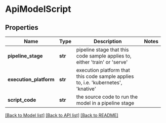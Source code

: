 # ApiModelScript

## Properties
Name | Type | Description | Notes
------------ | ------------- | ------------- | -------------
**pipeline_stage** | **str** | pipeline stage that this code sample applies to, either &#39;train&#39; or &#39;serve&#39; | 
**execution_platform** | **str** | execution platform that this code sample applies to, i.e. &#39;kubernetes&#39;, &#39;knative&#39; | 
**script_code** | **str** | the source code to run the model in a pipeline stage | 

[[Back to Model list]](../README.md#documentation-for-models) [[Back to API list]](../README.md#documentation-for-api-endpoints) [[Back to README]](../README.md)


